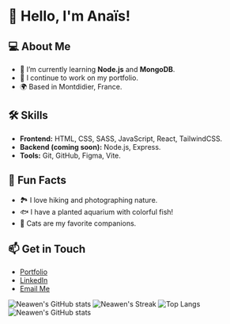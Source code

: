 # 👋 Hello, I'm Anaïs! 

## 💻 About Me
- 🌱 I’m currently learning **Node.js** and **MongoDB**.
- 🔭 I continue to work on my portfolio.
- 🌍 Based in Montdidier, France.

## 🛠️ Skills
- **Frontend:** HTML, CSS, SASS, JavaScript, React, TailwindCSS.
- **Backend (coming soon):** Node.js, Express.
- **Tools:** Git, GitHub, Figma, Vite.

## 🌟 Fun Facts
- 🏞️ I love hiking and photographing nature.
- 🐟 I have a planted aquarium with colorful fish!
- 🐾 Cats are my favorite companions.

## 📫 Get in Touch
- [Portfolio](https://lenoble-anais-dev.vercel.app/)
- [LinkedIn](https://www.linkedin.com/in/anais-lenoble/)
- [Email Me](mailto:a.nais_60@live.fr)



![Neawen's GitHub stats](https://github-readme-stats.vercel.app/api?username=Neawen&show_icons=true&theme=radical)
![Neawen's Streak](https://github-readme-streak-stats.herokuapp.com/?user=Neawen&theme=radical)
![Top Langs](https://github-readme-stats.vercel.app/api/top-langs/?username=Neawen&layout=compact&theme=radical)
![Neawen's GitHub stats](https://github-readme-stats.vercel.app/api?username=Neawen&show_icons=true&theme=radical)


